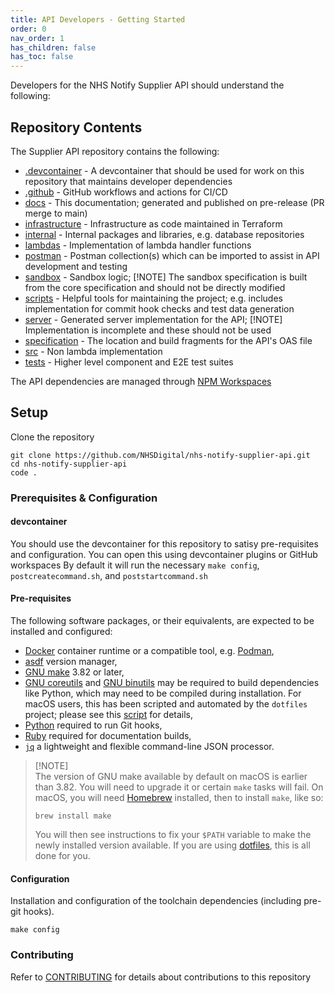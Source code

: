 ```yaml
---
title: API Developers - Getting Started
order: 0
nav_order: 1
has_children: false
has_toc: false
---
```


Developers for the NHS Notify Supplier API should understand the following:

## Repository Contents

The Supplier API repository contains the following:

- [.devcontainer](/.devcontainer) - A devcontainer that should be used for work on this repository that maintains developer dependencies
- [.github](/.github) - GitHub workflows and actions for CI/CD
- [docs](/docs) - This documentation; generated and published on pre-release (PR merge to main)
- [infrastructure](/infrastructure) - Infrastructure as code maintained in Terraform
- [internal](/internal) - Internal packages and libraries, e.g. database repositories
- [lambdas](/lambdas) - Implementation of lambda handler functions
- [postman](/postman) - Postman collection(s) which can be imported to assist in API development and testing
- [sandbox](/sandbox) - Sandbox logic; [!NOTE] The sandbox specification is built from the core specification and should not be directly modified
- [scripts](/scripts) - Helpful tools for maintaining the project; e.g. includes implementation for commit hook checks and test data generation
- [server](/server) - Generated server implementation for the API; [!NOTE] Implementation is incomplete and these should not be used
- [specification](/specification) - The location and build fragments for the API's OAS file
- [src](/src) - Non lambda implementation
- [tests](/tests) - Higher level component and E2E test suites

The API dependencies are managed through [NPM Workspaces](https://docs.npmjs.com/cli/v7/using-npm/workspaces/)

## Setup

Clone the repository

```shell
git clone https://github.com/NHSDigital/nhs-notify-supplier-api.git
cd nhs-notify-supplier-api
code .
```

### Prerequisites & Configuration

#### devcontainer

You should use the devcontainer for this repository to satisy pre-requisites and configuration.
You can open this using devcontainer plugins or GitHub workspaces
By default it will run the necessary `make config`, `postcreatecommand.sh`, and `poststartcommand.sh`

#### Pre-requisites

The following software packages, or their equivalents, are expected to be installed and configured:

- [Docker](https://www.docker.com/) container runtime or a compatible tool, e.g. [Podman](https://podman.io/),
- [asdf](https://asdf-vm.com/) version manager,
- [GNU make](https://www.gnu.org/software/make/) 3.82 or later,
- [GNU coreutils](https://www.gnu.org/software/coreutils/) and [GNU binutils](https://www.gnu.org/software/binutils/) may be required to build dependencies like Python, which may need to be compiled during installation. For macOS users, this has been scripted and automated by the `dotfiles` project; please see this [script](https://github.com/nhs-england-tools/dotfiles/blob/main/assets/20-install-base-packages.macos.sh) for details,
- [Python](https://www.python.org/) required to run Git hooks,
- [Ruby](https://www.ruby-lang.org/en/) required for documentation builds,
- [`jq`](https://jqlang.github.io/jq/) a lightweight and flexible command-line JSON processor.

> [!NOTE]<br>
> The version of GNU make available by default on macOS is earlier than 3.82. You will need to upgrade it or certain `make` tasks will fail. On macOS, you will need [Homebrew](https://brew.sh/) installed, then to install `make`, like so:
>
> ```shell
> brew install make
> ```
>
> You will then see instructions to fix your `$PATH` variable to make the newly installed version available. If you are using [dotfiles](https://github.com/nhs-england-tools/dotfiles), this is all done for you.

#### Configuration

Installation and configuration of the toolchain dependencies (including pre-git hooks).

```shell
make config
```

### Contributing

Refer to [CONTRIBUTING](/CONTRIBUTING.md) for details about contributions to this repository
